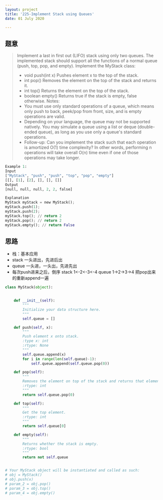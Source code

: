 ```yaml
---
layout: project
title: '225-Implement Stack using Queues'
date: 01 July 2020

---
```

## 题意
> Implement a last in first out (LIFO) stack using only two queues. The implemented stack should support all the functions of a normal queue (push, top, pop, and empty).
> Implement the MyStack class:
> - void push(int x) Pushes element x to the top of the stack.
> - int pop() Removes the element on the top of the stack and returns it.
> - int top() Returns the element on the top of the stack.
> - boolean empty() Returns true if the stack is empty, false otherwise.
> Notes:
> - You must use only standard operations of a queue, which means only push to back, peek/pop from front, size, and is empty operations are valid.
> - Depending on your language, the queue may not be supported natively. You may simulate a queue using a list or deque (double-ended queue), as long as you use only a queue's standard operations.
> - Follow-up: Can you implement the stack such that each operation is amortized O(1) time complexity? In other words, performing n operations will take overall O(n) time even if one of those operations may take longer.

~~~python
Example 1:
Input
["MyStack", "push", "push", "top", "pop", "empty"]
[[], [1], [2], [], [], []]
Output
[null, null, null, 2, 2, false]

Explanation
MyStack myStack = new MyStack();
myStack.push(1);
myStack.push(2);
myStack.top(); // return 2
myStack.pop(); // return 2
myStack.empty(); // return False
~~~

## 思路
- 栈：基本应用
- stack 一头进出，先进后出
- queue 一头进，一头出，先进先出
- 每次push进来之后，倒序 stack 1<-2<-3<-4 queue 1->2->3->4 把pop出来的重新append一遍

~~~python
class MyStack(object):
   

    def __init__(self):
        """
        Initialize your data structure here.
        """
        self.queue = []

    def push(self, x):
        """
        Push element x onto stack.
        :type x: int
        :rtype: None
        """
        self.queue.append(x)
        for i in range(len(self.queue)-1):
            self.queue.append(self.queue.pop(0))

    def pop(self):
        """
        Removes the element on top of the stack and returns that element.
        :rtype: int
        """
        return self.queue.pop(0)

    def top(self):
        """
        Get the top element.
        :rtype: int
        """
        return self.queue[0]

    def empty(self):
        """
        Returns whether the stack is empty.
        :rtype: bool
        """
        return not self.queue


# Your MyStack object will be instantiated and called as such:
# obj = MyStack()
# obj.push(x)
# param_2 = obj.pop()
# param_3 = obj.top()
# param_4 = obj.empty()
~~~
